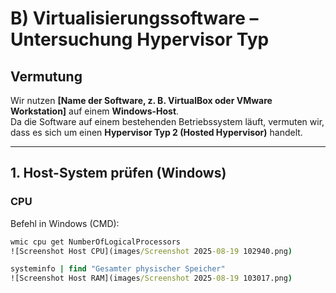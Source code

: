 # B) Virtualisierungssoftware – Untersuchung Hypervisor Typ

## Vermutung
Wir nutzen **[Name der Software, z. B. VirtualBox oder VMware Workstation]** auf einem **Windows-Host**.  
Da die Software auf einem bestehenden Betriebssystem läuft, vermuten wir, dass es sich um einen **Hypervisor Typ 2 (Hosted Hypervisor)** handelt.

---

## 1. Host-System prüfen (Windows)

### CPU
Befehl in Windows (CMD):
```cmd
wmic cpu get NumberOfLogicalProcessors
![Screenshot Host CPU](images/Screenshot 2025-08-19 102940.png)

systeminfo | find "Gesamter physischer Speicher"
![Screenshot Host RAM](images/Screenshot 2025-08-19 103017.png)


